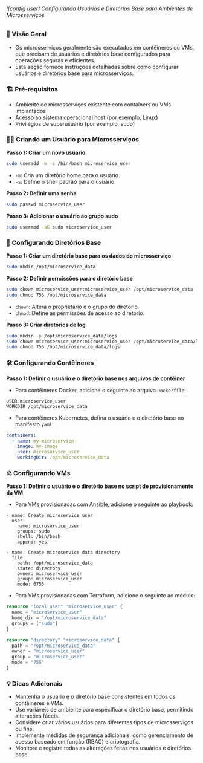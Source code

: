 ###### ![config user] Configurando Usuários e Diretórios Base para Ambientes de Microsserviços

### 📝 Visão Geral

* Os microsserviços geralmente são executados em contêineres ou VMs, que precisam de usuários e diretórios base configurados para operações seguras e eficientes.
* Esta seção fornece instruções detalhadas sobre como configurar usuários e diretórios base para microsserviços.

### 🏗️ Pré-requisitos

* Ambiente de microsserviços existente com containers ou VMs implantados
* Acesso ao sistema operacional host (por exemplo, Linux)
* Privilégios de superusuário (por exemplo, sudo)

### 👨‍💻 Criando um Usuário para Microsserviços

**Passo 1: Criar um novo usuário**

```bash
sudo useradd -m -s /bin/bash microservice_user
```

* `-m`: Cria um diretório home para o usuário.
* `-s`: Define o shell padrão para o usuário.

**Passo 2: Definir uma senha**

```bash
sudo passwd microservice_user
```

**Passo 3: Adicionar o usuário ao grupo sudo**

```bash
sudo usermod -aG sudo microservice_user
```

### 📂 Configurando Diretórios Base

**Passo 1: Criar um diretório base para os dados do microsserviço**

```bash
sudo mkdir /opt/microservice_data
```

**Passo 2: Definir permissões para o diretório base**

```bash
sudo chown microservice_user:microservice_user /opt/microservice_data
sudo chmod 755 /opt/microservice_data
```

* `chown`: Altera o proprietário e o grupo do diretório.
* `chmod`: Define as permissões de acesso ao diretório.

**Passo 3: Criar diretórios de log**

```bash
sudo mkdir -p /opt/microservice_data/logs
sudo chown microservice_user:microservice_user /opt/microservice_data/logs
sudo chmod 755 /opt/microservice_data/logs
```

### 🛠️ Configurando Contêineres

**Passo 1: Definir o usuário e o diretório base nos arquivos de contêiner**

* Para contêineres Docker, adicione o seguinte ao arquivo `Dockerfile`:

```docker
USER microservice_user
WORKDIR /opt/microservice_data
```

* Para contêineres Kubernetes, defina o usuário e o diretório base no manifesto `yaml`:

```yaml
containers:
  - name: my-microservice
    image: my-image
    user: microservice_user
    workingDir: /opt/microservice_data
```

### ⚖️ Configurando VMs

**Passo 1: Definir o usuário e o diretório base no script de provisionamento da VM**

* Para VMs provisionadas com Ansible, adicione o seguinte ao playbook:

```ansible
- name: Create microservice user
  user:
    name: microservice_user
    groups: sudo
    shell: /bin/bash
    append: yes

- name: Create microservice data directory
  file:
    path: /opt/microservice_data
    state: directory
    owner: microservice_user
    group: microservice_user
    mode: 0755
```

* Para VMs provisionadas com Terraform, adicione o seguinte ao módulo:

```terraform
resource "local_user" "microservice_user" {
  name = "microservice_user"
  home_dir = "/opt/microservice_data"
  groups = ["sudo"]
}

resource "directory" "microservice_data" {
  path = "/opt/microservice_data"
  owner = "microservice_user"
  group = "microservice_user"
  mode = "755"
}
```

### 💡 Dicas Adicionais

* Mantenha o usuário e o diretório base consistentes em todos os contêineres e VMs.
* Use variáveis de ambiente para especificar o diretório base, permitindo alterações fáceis.
* Considere criar vários usuários para diferentes tipos de microsserviços ou fins.
* Implemente medidas de segurança adicionais, como gerenciamento de acesso baseado em função (RBAC) e criptografia.
* Monitore e registre todas as alterações feitas nos usuários e diretórios base.